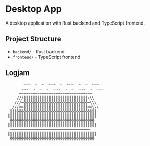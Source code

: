 # Desktop App

A desktop application with Rust backend and TypeScript frontend.

## Project Structure

- `backend/` - Rust backend
- `frontend/` - TypeScript frontend

## Logjam

```
        ~~~  ~  ~  ~~~  ~  ~~~  ~  ~  ~~~
       ~~~  ~  ~  ~  ~~~  ~  ~  ~~~  ~  ~~~
      ~~~~~~~~~~~~~~~~~~~~~~~~~~~~~~~~
     ///║║║║║║║║║║║║║║║║║║║║║║║║║║║║\\\
    ///═╬╬╬╬╬╬╬╬╬╬╬╬╬╬╬╬╬╬╬╬╬╬╬╬╬╬╬╬═\\\
   ///══║║║║║║║║║║║║║║║║║║║║║║║║║║║║══\\\
  ║║║╬╬╬╬╬╬╬╬╬╬╬╬╬╬╬╬╬╬╬╬╬╬╬╬╬╬╬╬╬╬╬╬║║║
 ║║║║║║║║║║║║║║║║║║║║║║║║║║║║║║║║║║║║║║║
  ╬╬╬╬╬╬╬╬╬╬╬╬╬╬╬╬╬╬╬╬╬╬╬╬╬╬╬╬╬╬╬╬╬╬╬╬╬
 ║║║║║║║║║║║║║║║║║║║║║║║║║║║║║║║║║║║║║║║
  ═══════════════════════════════════
 ║║║║║║║║║║║║║║║║║║║║║║║║║║║║║║║║║║║║║║║
  ╬╬╬╬╬╬╬╬╬╬╬╬╬╬╬╬╬╬╬╬╬╬╬╬╬╬╬╬╬╬╬╬╬╬╬╬╬
```
